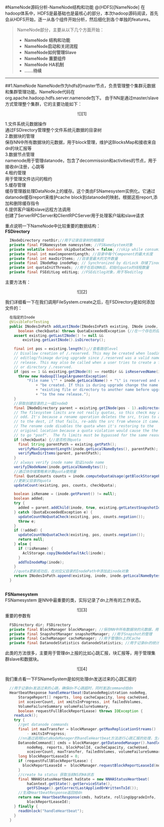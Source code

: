 #NameNode源码分析-NameNode结构和功能
@(HDFS)[NameNode]
在hadoop体系中，HDFS是最基础也是最核心的部分，本次hadoop源码阅读，首先会从HDFS开始，逐一从各个组件开始分析，然后细化到各个单独的features。
>NameNode部分，主要从以下几个方面开始：
> - **NameNode 结构和功能**
> - **NameNode启动和关闭流程**
> - **NameNode如何管理Slave**
> - **NameNode 重要组件**
> - **NameNode HA机制**
> -  **......待续**

-------
##1.NameNode
NameNode作为hdfs的master节点，负责管理整个集群元数据和集群管理功能。NameNode代码在org.apache.hadoop.hdfs.server.namenode包下。
由于NN是通过master/slave方式管理整个集群，它的主要功能如下：
<center>![][1]</center>


1.文件系统元数据操作  
通过FSDirectory管理整个文件系统元数据的目录树  
2.数据块的管理  
保存NN中所有数据块的元数据，用于block管理，维护这BlocksMap和接收来自dn的块汇报等  
3.数据节点管理  
namenode用于管理datanode，包含了decommission和activities的节点，用于接收dn注册，心跳等  
4.租约管理  
	用于管理文件访问的租约  
5.缓存管理  
缓存管理器处理DataNode上的缓存。这个类由FSNamesystem实例化。它通过datanode缓存report来维护cache block到datanode的映射。根据这些report,添加和删除缓存指令  
6.提供客户端和slave远程方法调用  
	创建了ServerRPCServer和ClientRPCServer用于处理客户端和slave请求  

重点说明一下NameNode中比较重要的数据结构：  
**FSDirectory**
```java
  INodeDirectory rootDir;//用于记录目录树的根路径
  private final FSNamesystem namesystem; //FSNameSystem对象
  private volatile boolean skipQuotaCheck = false; //skip while consuming edits 是否跳过quota检测
  private final int maxComponentLength; //目录中每个Component的最大长度
  private final int maxDirItems; //目录里最大的文件数量
  private final INodeMap inodeMap; // Synchronized by dirLock 存储了inodeid和Inode的对应关系
  private int quotaInitThreads; //用于在启动NN后，初始化quota的线程数量
  private final FSEditLog editLog; //FSEditlog对象，用于写editlog
```
主要方法有：
<center>![][2]</center>

我们详细看一下在我们调用FileSystem.create之后，在FSDirectory是如何添加文件的：    
```java
  在指定的Inode
  @VisibleForTesting
  public INodesInPath addLastINode(INodesInPath existing, INode inode,
      boolean checkQuota) throws QuotaExceededException {//在一个存在的目录下边创建文件
    assert existing.getLastINode() != null &&
        existing.getLastINode().isDirectory();

    final int pos = existing.length();//查看路径level
    // Disallow creation of /.reserved. This may be created when loading
    // editlog/fsimage during upgrade since /.reserved was a valid name in older
    // release. This may also be called when a user tries to create a file
    // or directory /.reserved.
    if (pos == 1 && existing.getINode(0) == rootDir && isReservedName(inode)) {
      throw new HadoopIllegalArgumentException(
          "File name \"" + inode.getLocalName() + "\" is reserved and cannot "
              + "be created. If this is during upgrade change the name of the "
              + "existing file or directory to another name before upgrading "
              + "to the new release.");
    }
    //获取创建目录的上一级InodeD
    final INodeDirectory parent = existing.getINode(pos - 1).asDirectory();
    // The filesystem limits are not really quotas, so this check may appear
    // odd. It's because a rename operation deletes the src, tries to add
    // to the dest, if that fails, re-adds the src from whence it came.
    // The rename code disables the quota when it's restoring to the
    // original location because a quota violation would cause the the item
    // to go "poof".  The fs limits must be bypassed for the same reason.
    if (checkQuota) {//是否检测quota
      final String parentPath = existing.getPath();
      verifyMaxComponentLength(inode.getLocalNameBytes(), parentPath);
      verifyMaxDirItems(parent, parentPath);
    }
    // always verify inode name 验证inode name
    verifyINodeName(inode.getLocalNameBytes());
    //通过块存储策略来计算quota使用量
    final QuotaCounts counts = inode.computeQuotaUsage(getBlockStoragePolicySuite());
    //更新父目录的quota
    updateCount(existing, pos, counts, checkQuota);

    boolean isRename = (inode.getParent() != null);
    boolean added;
    try {
      added = parent.addChild(inode, true, existing.getLatestSnapshotId());
    } catch (QuotaExceededException e) {
      updateCountNoQuotaCheck(existing, pos, counts.negation());
      throw e;
    }
    if (!added) {
      updateCountNoQuotaCheck(existing, pos, counts.negation());
      return null;
    } else {
      if (!isRename) {
        AclStorage.copyINodeDefaultAcl(inode);
      }
      addToInodeMap(inode);
    }
    //quota更新成功后，在对应父目录的InodePath中添加此inode对象
    return INodesInPath.append(existing, inode, inode.getLocalNameBytes());
  }
  
```

**FSNamesystem**  
FSNamesystem 是NN中最重要的类，实际记录了dn上所有的工作状态。
<center>![][3]</center>
重要的参数有  

```java
  FSDirectory dir; FSDirectory
  private final BlockManager blockManager; //保存NN中所有数据块的元数据，用于block管理，维护这BlocksMap和接收来自dn的块汇报等
  private final SnapshotManager snapshotManager; //用于Snapshot的管理
  private final CacheManager cacheManager; //用于管理dn上的Cache
  private final DatanodeStatistics datanodeStatistics; //用于记录dn的统计信息，例如心跳汇报等
```
此类的方法很多，主要用于管理dn上报的比如心跳汇报，块汇报等，用于管理集群slave和数据块。
<center>![][4]</center>

我们重点看一下FSNameSystem是如何处理dn发送过来的心跳汇报的
```java
  //用于记录dn发送过来的心跳，确保dn不心跳超时，同时发送command给dn
  HeartbeatResponse handleHeartbeat(DatanodeRegistration nodeReg,
      StorageReport[] reports, long cacheCapacity, long cacheUsed,
      int xceiverCount, int xmitsInProgress, int failedVolumes,
      VolumeFailureSummary volumeFailureSummary,
      boolean requestFullBlockReportLease) throws IOException {
    readLock();
    try {
      //get datanode commands
      final int maxTransfer = blockManager.getMaxReplicationStreams()
          - xmitsInProgress;
      //nn通过调用DataNodeManager的handleHeartbeat方法进行心跳汇报的处理，生成一组需要被dn执行的cmds命令
      DatanodeCommand[] cmds = blockManager.getDatanodeManager().handleHeartbeat(
          nodeReg, reports, blockPoolId, cacheCapacity, cacheUsed,
          xceiverCount, maxTransfer, failedVolumes, volumeFailureSummary);
      long blockReportLeaseId = 0;
      if (requestFullBlockReportLease) {
        blockReportLeaseId =  blockManager.requestBlockReportLeaseId(nodeReg);
      }
      //create ha status 获取当前NS的HA状态
      final NNHAStatusHeartbeat haState = new NNHAStatusHeartbeat(
          haContext.getState().getServiceState(),
          getFSImage().getCorrectLastAppliedOrWrittenTxId());
      //生成HeartbeatResponse返回给dn
      return new HeartbeatResponse(cmds, haState, rollingUpgradeInfo,
          blockReportLeaseId);
    } finally {
      readUnlock("handleHeartbeat");
    }
  }
```

[1]: resources/namenode1.png
[2]: resources/fsdirectory.png
[3]: resources/fsnamesystem1.png
[4]: resources/fsnamesystem2.png